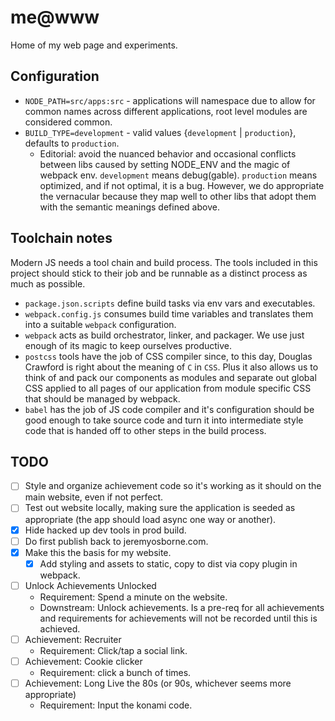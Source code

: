 # me@www

Home of my web page and experiments.

## Configuration

* `NODE_PATH=src/apps:src` - applications will namespace due to allow for common names across different applications, root level modules are considered common.
* `BUILD_TYPE=development` - valid values {`development` | `production`}, defaults to `production`.
    * Editorial: avoid the nuanced behavior and occasional conflicts between libs caused by setting NODE_ENV and the magic of webpack env. `development` means debug(gable). `production` means optimized, and if not optimal, it is a bug. However, we do appropriate the vernacular because they map well to other libs that adopt them with the semantic meanings defined above.

## Toolchain notes

Modern JS needs a tool chain and build process. The tools included in this project should stick to their job and be runnable as a distinct process as much as possible.

* `package.json.scripts` define build tasks via env vars and executables.
* `webpack.config.js` consumes build time variables and translates them into a suitable `webpack` configuration.
* `webpack` acts as build orchestrator, linker, and packager. We use just enough of its magic to keep ourselves productive.
* `postcss` tools have the job of CSS compiler since, to this day, Douglas Crawford is right about the meaning of `C` in `CSS`. Plus it also allows us to think of and pack our components as modules and separate out global CSS applied to all pages of our application from module specific CSS that should be managed by webpack.
* `babel` has the job of JS code compiler and it's configuration should be good enough to take source code and turn it into intermediate style code that is handed off to other steps in the build process.

## TODO

- [ ] Style and organize achievement code so it's working as it should on the main website, even if not perfect.
- [ ] Test out website locally, making sure the application is seeded as appropriate (the app should load async one way or another).
- [X] Hide hacked up dev tools in prod build.
- [ ] Do first publish back to jeremyosborne.com.
- [X] Make this the basis for my website.
    - [X] Add styling and assets to static, copy to dist via copy plugin in webpack.
- [ ] Unlock Achievements Unlocked
    * Requirement: Spend a minute on the website.
    * Downstream: Unlock achievements. Is a pre-req for all achievements and requirements for achievements will not be recorded until this is achieved.
- [ ] Achievement: Recruiter
    * Requirement: Click/tap a social link.
- [ ] Achievement: Cookie clicker
    * Requirement: click a bunch of times.
- [ ] Achievement: Long Live the 80s (or 90s, whichever seems more appropriate)
    * Requirement: Input the konami code.
